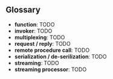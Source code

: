 ## Glossary

* <a href name="function"></a>**function**: TODO
* <a href name="invoker"></a>**invoker**: TODO
* <a href name="multiplexing"></a>**multiplexing**: TODO
* <a href name="request-reply"></a>**request / reply**: TODO
* <a href name="rpc"></a>**remote procedure call**: TODO
* <a href name="serialization"></a>**serialization / de-serilization**: TODO
* <a href name="streaming"></a>**streaming**: TODO
* <a href name="streaming-processor"></a>**streaming processor**: TODO
